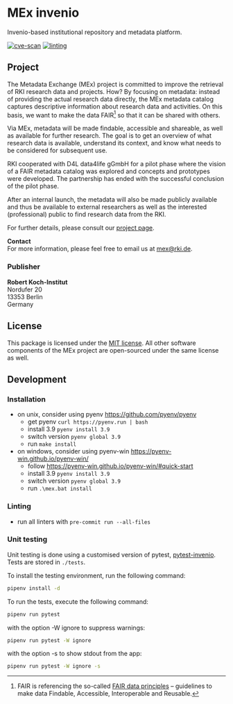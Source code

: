 # MEx invenio

Invenio-based institutional repository and metadata platform.

[![cve-scan](https://github.com/robert-koch-institut/mex-invenio/actions/workflows/cve-scan.yml/badge.svg)](https://github.com/robert-koch-institut/mex-invenio/actions/workflows/cve-scan.yml)
[![linting](https://github.com/robert-koch-institut/mex-invenio/actions/workflows/linting.yml/badge.svg)](https://github.com/robert-koch-institut/mex-invenio/actions/workflows/linting.yml)

## Project

The Metadata Exchange (MEx) project is committed to improve the retrieval of RKI
research data and projects. How? By focusing on metadata: instead of providing the
actual research data directly, the MEx metadata catalog captures descriptive information
about research data and activities. On this basis, we want to make the data FAIR[^1] so
that it can be shared with others.

Via MEx, metadata will be made findable, accessible and shareable, as well as available
for further research. The goal is to get an overview of what research data is available,
understand its context, and know what needs to be considered for subsequent use.

RKI cooperated with D4L data4life gGmbH for a pilot phase where the vision of a
FAIR metadata catalog was explored and concepts and prototypes were developed.
The partnership has ended with the successful conclusion of the pilot phase.

After an internal launch, the metadata will also be made publicly available and thus be
available to external researchers as well as the interested (professional) public to
find research data from the RKI.

For further details, please consult our
[project page](https://www.rki.de/DE/Aktuelles/Publikationen/Forschungsdaten/MEx/metadata-exchange-plattform-mex-node.html).

[^1]: FAIR is referencing the so-called
[FAIR data principles](https://www.go-fair.org/fair-principles/) – guidelines to make
data Findable, Accessible, Interoperable and Reusable.

**Contact** \
For more information, please feel free to email us at [mex@rki.de](mailto:mex@rki.de).

### Publisher

**Robert Koch-Institut** \
Nordufer 20 \
13353 Berlin \
Germany

## License

This package is licensed under the [MIT license](/LICENSE). All other software
components of the MEx project are open-sourced under the same license as well.

## Development

### Installation

- on unix, consider using pyenv https://github.com/pyenv/pyenv
  - get pyenv `curl https://pyenv.run | bash`
  - install 3.9 `pyenv install 3.9`
  - switch version `pyenv global 3.9`
  - run `make install`
- on windows, consider using pyenv-win https://pyenv-win.github.io/pyenv-win/
  - follow https://pyenv-win.github.io/pyenv-win/#quick-start
  - install 3.9 `pyenv install 3.9`
  - switch version `pyenv global 3.9`
  - run `.\mex.bat install`

### Linting

- run all linters with `pre-commit run --all-files`

### Unit testing

Unit testing is done using a customised version of pytest, [pytest-invenio](https://github.com/inveniosoftware/pytest-invenio).
Tests are stored in `./tests`.

To install the testing environment, run the following command:

```bash
pipenv install -d
```

To run the tests, execute the following command:

```bash
pipenv run pytest
```

with the option -W ignore to suppress warnings:

```bash
pipenv run pytest -W ignore
```

with the option -s to show stdout from the app:

```bash
pipenv run pytest -W ignore -s
```

